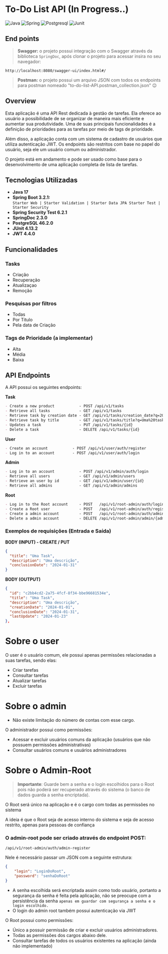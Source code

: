# To-Do List API (In Progress..)

![Java](https://img.shields.io/badge/java-%23ED8B00.svg?style=for-the-badge&logo=openjdk&logoColor=white)
![Spring](https://img.shields.io/badge/spring-%236DB33F.svg?style=for-the-badge&logo=spring&logoColor=white)
![Postgresql](https://img.shields.io/badge/PostgreSQL-316192?style=for-the-badge&logo=postgresql&logoColor=white)
![Junit](https://img.shields.io/badge/testing%20library-323330?style=for-the-badge&logo=testing-library&logoColor=red)

## End points
> **Swagger:** o projeto possui integração com o Swagger através da biblioteca ``SpringDoc``, após clonar o projeto para acessar insira no seu navegador:
```
http://localhost:8080/swagger-ui/index.html#/
```
> **Postman:** o projeto possui um arquivo JSON com todos os endpoints para postman nomeado "to-do-list-API.postman_collection.json" 😉

## Overview
Esta aplicação é uma API Rest dedicada à gestão de tarefas. Ela oferece ao usuário a possibilidade de se organizar de maneira mais eficiente e aumentar sua produtividade. Uma de suas principais funcionalidades é a definição de prioridades para as tarefas por meio de tags de prioridade.

Além disso, a aplicação conta com um sistema de cadastro de usuários que utiliza autenticação JWT. Os endpoints são restritos com base no papel do usuário, seja ele um usuário comum ou administrador.

O projeto está em andamento e pode ser usado como base para o desenvolvimento de uma aplicação completa de lista de tarefas.

## Tecnologias Utilizadas
- **Java 17**
- **Spring Boot 3.2.1:** <br>
``
Starter Web | Starter Validation | Starter Data JPA
Starter Test | Starter Security
``
- **Spring Security Test 6.2.1**
- **SpringDoc 2.3.0**
- **PostgreSQL 46.2.0**
- **JUnit 4.13.2**
- **JWT 4.4.0**

## Funcionalidades

### Tasks
- Criação
- Recuperação
- Atualizaçao
- Remoção

### Pesquisas por filtros
- Todas
- Por Titulo
- Pela data de Criação

### Tags de Prioridade (a implementar)
- Alta
- Média
- Baixa

## API Endpoints
A API possui os seguintes endpoints:

**Task**
```markdown
- Create a new product           - POST /api/v1/tasks
- Retrieve all tasks             - GET /api/v1/tasks
- Retrieve task by creation date - GET /api/v1/tasks/creation_date?q=2024-03-01
- Retrieve task by title         - GET /api/v1/tasks/title?q=Uma%20task
- Updates a task                 - PUT /api/v1/tasks/{id}
- Delete a task                  - DELETE /api/v1/tasks/{id}
```

**User**
```markdown
- Create an account           - POST /api/v1/user/auth/register
- Log in to an account        - POST /api/v1/user/auth/login
```

**Admin**
```markdown
- Log in to an account           - POST /api/v1/admin/auth/login
- Retrieve all users             - GET /api/v1/admin/users
- Retrieve an user by id         - GET /api/v1/admin/user/{id}
- Retrieve all admins            - GET /api/v1/admin/admins
```

**Root**
```markdown
- Log in to the Root account     - POST   /api/v1/root-admin/auth/login
- Create a Root user             - POST   /api/v1/root-admin/auth/register
- Create a admin account         - POST   /api/v1/root-admin/auth/admin-register
- Delete a admin account         - DELETE /api/v1/root-admin/admin/{adminId}
```

### Exemplos de requisições (Entrada e Saída)

**BODY (INPUT) - CREATE / PUT**
```json
{
  "title": "Uma Task",
  "description": "Uma descrição",
  "conclusionDate": "2024-01-31"
}
```
**BODY (OUTPUT)**
```json
{
  "id": "c2bb4cd2-2a75-4fcf-8f34-bbe96681534e",
  "title": "Uma Task",
  "description": "Uma descrição",
  "creationDate": "2024-01-01",
  "conclusionDate": "2024-01-31",
  "lastUpdate": "2024-01-23"
},
```

# Sobre o user
O user é o usuário comum, ele possui apenas permissões relacionadas a suas tarefas, sendo elas:
+ Criar tarefas
+ Consultar tarefas
+ Atualizar tarefas
+ Excluir tarefas

# Sobre o admin
+ Não existe limitação do número de contas com esse cargo.

O administrador possui como permissões: 
+ Acessar e excluir usuários comuns da aplicação (usuários que não possuem permissões administrativas)
+ Consultar usuários comuns e usuários administradores

# Sobre o Admin-Root
> **Importante**: Guarde bem a senha e o login escolhidos para o Root pois não poderá ser recuperado através do sistema (o banco de dados guarda a senha encriptada).

O Root será único na aplicação e é o cargo com todas as permissões no sistema

A ideia é que o Root seja de acesso interno do sistema e seja de acesso restrito, apenas para pessoas de confiança

### O admin-root pode ser criado através do endpoint POST:
```
/api/v1/root-admin/auth/admin-register
```
Nele é necessário passar um JSON com a seguinte estrutura:
```json
{
    "login": "LoginDoRoot",
    "password": "senhaDoRoot"
}
```
+ A senha escolhida será encriptada assim como todo usuário, portanto a segurança da senha é feita pela aplicação, não se preocupe com a persistência da senha ``apenas em guardar com segurança a senha e o login escolhido.``
+ O login do admin root também possui autenticação via JWT

O Root possui como permissões:

+ Único a possuir permissão de criar e excluir usuários administradores.
+ Todas as permissões dos cargos abaixo dele.
+ Consultar tarefas de todos os usuários existentes na aplicação (ainda não implementado)
